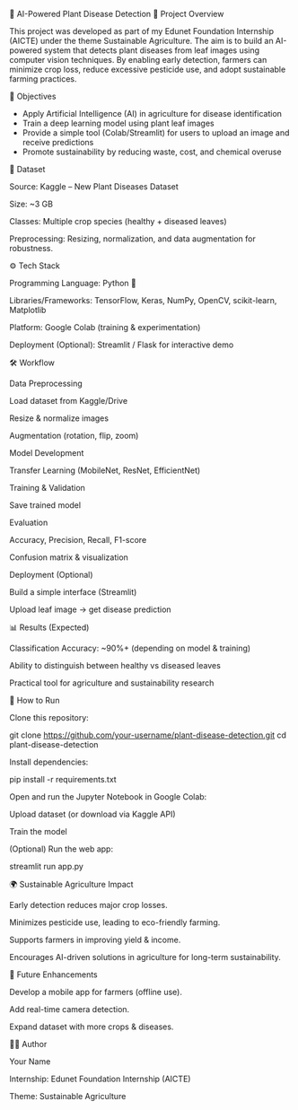 🌱 AI-Powered Plant Disease Detection
📌 Project Overview

This project was developed as part of my Edunet Foundation Internship (AICTE) under the theme Sustainable Agriculture.
The aim is to build an AI-powered system that detects plant diseases from leaf images using computer vision techniques. By enabling early detection, farmers can minimize crop loss, reduce excessive pesticide use, and adopt sustainable farming practices.

🎯 Objectives

- Apply Artificial Intelligence (AI) in agriculture for disease identification
- Train a deep learning model using plant leaf images
- Provide a simple tool (Colab/Streamlit) for users to upload an image and receive predictions
- Promote sustainability by reducing waste, cost, and chemical overuse

📂 Dataset

Source: Kaggle – New Plant Diseases Dataset

Size: ~3 GB

Classes: Multiple crop species (healthy + diseased leaves)

Preprocessing: Resizing, normalization, and data augmentation for robustness.

⚙️ Tech Stack

Programming Language: Python 🐍

Libraries/Frameworks: TensorFlow, Keras, NumPy, OpenCV, scikit-learn, Matplotlib

Platform: Google Colab (training & experimentation)

Deployment (Optional): Streamlit / Flask for interactive demo

🛠️ Workflow

Data Preprocessing

Load dataset from Kaggle/Drive

Resize & normalize images

Augmentation (rotation, flip, zoom)

Model Development

Transfer Learning (MobileNet, ResNet, EfficientNet)

Training & Validation

Save trained model

Evaluation

Accuracy, Precision, Recall, F1-score

Confusion matrix & visualization

Deployment (Optional)

Build a simple interface (Streamlit)

Upload leaf image → get disease prediction

📊 Results (Expected)

Classification Accuracy: ~90%+ (depending on model & training)

Ability to distinguish between healthy vs diseased leaves

Practical tool for agriculture and sustainability research

🚀 How to Run

Clone this repository:

git clone https://github.com/your-username/plant-disease-detection.git
cd plant-disease-detection


Install dependencies:

pip install -r requirements.txt


Open and run the Jupyter Notebook in Google Colab:

Upload dataset (or download via Kaggle API)

Train the model

(Optional) Run the web app:

streamlit run app.py

🌍 Sustainable Agriculture Impact

Early detection reduces major crop losses.

Minimizes pesticide use, leading to eco-friendly farming.

Supports farmers in improving yield & income.

Encourages AI-driven solutions in agriculture for long-term sustainability.

📌 Future Enhancements

Develop a mobile app for farmers (offline use).

Add real-time camera detection.

Expand dataset with more crops & diseases.

👨‍💻 Author

Your Name

Internship: Edunet Foundation Internship (AICTE)

Theme: Sustainable Agriculture
